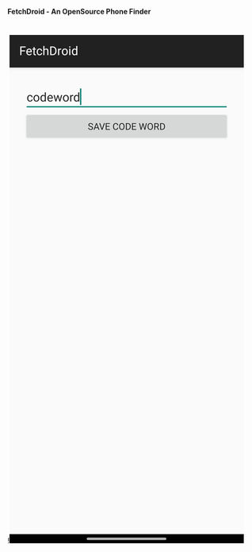 **FetchDroid -  An OpenSource Phone Finder**
#
!![Image1](https://raw.githubusercontent.com/shad0wrider/FetchDroid/refs/heads/main/assets/homepage.png)
